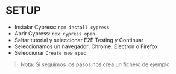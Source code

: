 # SETUP
- Instalar Cypress: `npm install cypress`
- Abrir Cypress: `npx cypress open` 
- Saltar tutorial y seleccionar E2E Testing y Continuar
- Seleccionamos un navegador: Chrome, Electron o Firefox
- Seleccionar `Create new spec`
> Nota: Si seguimos los pasos nos crea un fichero de ejemplo



